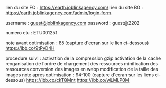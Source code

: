 lien du site FO : https://earth.joblinkagency.com/
lien du site BO : https://earth.joblinkagency.com/admin/login-form

username : guest@joblinkagency.com
password : guest@2202

numero etu : ETU001251

note avant optimisation : 85 (capture d'ecran sur le lien ci-dessous)
https://ibb.co/9tPyD4H

procedure suivi :
activation de la compression gzip
activation de la cache
reoganisation de l'ordre de chargement des ressources
minification des ressources
conversion des images en webp
modification de la taille des images
note apres optimisation : 94-100 (capture d'ecran sur les liens ci-dessous)
https://ibb.co/ckTQMnt
https://ibb.co/wLMLP0M
